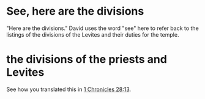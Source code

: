 # See, here are the divisions

"Here are the divisions." David uses the word "see" here to refer back to the listings of the divisions of the Levites and their duties for the temple.

# the divisions of the priests and Levites

See how you translated this in [1 Chronicles 28:13](./13.md).

